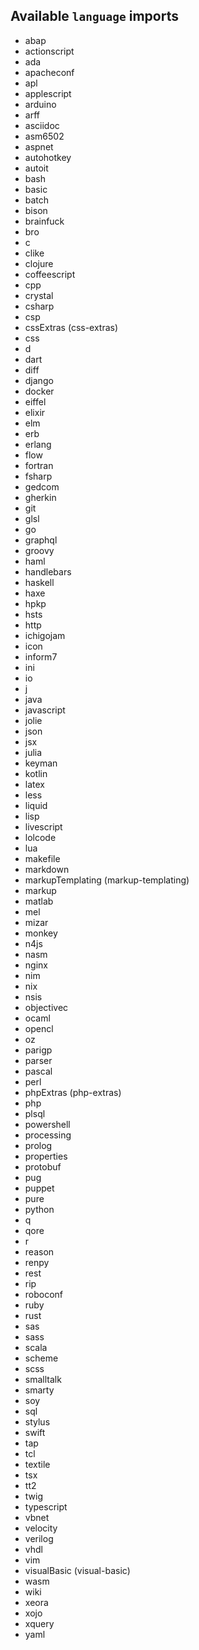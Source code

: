 ## Available `language` imports 
* abap
* actionscript
* ada
* apacheconf
* apl
* applescript
* arduino
* arff
* asciidoc
* asm6502
* aspnet
* autohotkey
* autoit
* bash
* basic
* batch
* bison
* brainfuck
* bro
* c
* clike
* clojure
* coffeescript
* cpp
* crystal
* csharp
* csp
* cssExtras (css-extras)
* css
* d
* dart
* diff
* django
* docker
* eiffel
* elixir
* elm
* erb
* erlang
* flow
* fortran
* fsharp
* gedcom
* gherkin
* git
* glsl
* go
* graphql
* groovy
* haml
* handlebars
* haskell
* haxe
* hpkp
* hsts
* http
* ichigojam
* icon
* inform7
* ini
* io
* j
* java
* javascript
* jolie
* json
* jsx
* julia
* keyman
* kotlin
* latex
* less
* liquid
* lisp
* livescript
* lolcode
* lua
* makefile
* markdown
* markupTemplating (markup-templating)
* markup
* matlab
* mel
* mizar
* monkey
* n4js
* nasm
* nginx
* nim
* nix
* nsis
* objectivec
* ocaml
* opencl
* oz
* parigp
* parser
* pascal
* perl
* phpExtras (php-extras)
* php
* plsql
* powershell
* processing
* prolog
* properties
* protobuf
* pug
* puppet
* pure
* python
* q
* qore
* r
* reason
* renpy
* rest
* rip
* roboconf
* ruby
* rust
* sas
* sass
* scala
* scheme
* scss
* smalltalk
* smarty
* soy
* sql
* stylus
* swift
* tap
* tcl
* textile
* tsx
* tt2
* twig
* typescript
* vbnet
* velocity
* verilog
* vhdl
* vim
* visualBasic (visual-basic)
* wasm
* wiki
* xeora
* xojo
* xquery
* yaml